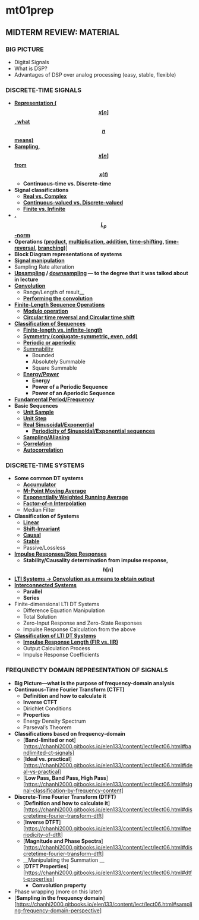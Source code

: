 # mt01prep

## MIDTERM REVIEW: MATERIAL

### BIG PICTURE
- Digital Signals
- What is DSP?
- Advantages of DSP over analog processing (easy, stable, flexible)

### DISCRETE-TIME SIGNALS
- [__Representation ($$x[n]$$, what $$n$$ means)__][1]
- [__Sampling, $$x[n]$$ from $$x(t)$$__][2]
	- __Continuous-time vs. Discrete-time__
- __Signal classifications__
	- [__Real vs. Complex__][3]
	- [__Continuous-valued vs. Discrete-valued__][4]
	- [__Finite vs. Infinite__][5]
- [__.$$L_p$$-norm__][6]
- __Operations ([product][7], [multiplication, addition][8], [time-shifting][9], [time-reversal][10], [branching][11])__]
- __Block Diagram representations of systems__
- [__Signal manipulation__][12]
- Sampling Rate alteration
- __[Upsampling][13] / [downsampling][14] — to the degree that it was talked about in lecture__
- [__Convolution__][15]
	- Range/Length of result__
	- [__Performing the convolution__][16]
- [__Finite-Length Sequence Operations__][17]
	- [__Modulo operation__][18]
	- [__Circular time reversal and Circular time shift__][19]
- [__Classification of Sequences__][20]
	- [__Finite-length vs. infinite-length__][5]
	- [__Symmetry (conjugate-symmetric, even, odd)__][21]
	- [__Periodic or aperiodic__][22]
	- [Summability][23]
		- Bounded
		- Absolutely Summable 
		- Square Summable
	- [__Energy/Power__][24]
		- __Energy__
		- __Power of a Periodic Sequence__
		- __Power of an Aperiodic Sequence__
- [__Fundamental Period/Frequency__][22]
- __Basic Sequences__
	- [__Unit Sample__][25]
	- [__Unit Step__][26]
	- [__Real Sinusoidal/Exponential__][27]
		- [__Periodicity of Sinusoidal/Exponential sequences__][28]
	- [__Sampling/Aliasing__][29]
	- [__Correlation__][43]
	- [__Autocorrelation__][44]

### DISCRETE-TIME SYSTEMS
- __Some common DT systems__
	- [__Accumulator__][30]
	- [__M-Point Moving Average__][31]
	- [__Exponentially Weighted Running Average__][32]
	- [__Factor-of-n Interpolation__][33]
	- Median Filter
- __Classification of Systems__
	- [__Linear__][34]
	- [__Shift-Invariant__][35]
	- [__Causal__][36]
	- [__Stable__][37]
	- Passive/Lossless
- [__Impulse Responses/Step Responses__][38]
	- __Stability/Causality determination from impulse response, $$h[n]$$__
- [__LTI Systems -> Convolution as a means to obtain output__][39]
- [__Interconnected Systems__][40]
	- __Parallel__
	- __Series__
- Finite-dimensional LTI DT Systems
	- Difference Equation Manipulation
	- Total Solution
	- Zero-Input Response and Zero-State Responses 
	- Impulse Response Calculation from the above
- [__Classification of LTI DT Systems__][41]
	- [__Impulse Response Length (FIR vs. IIR)__][42]
	- Output Calculation Process
	- Impulse Response Coefficients

### FREQUNECTY DOMAIN REPRESENTATION OF SIGNALS
- __Big Picture—what is the purpose of frequency-domain analysis__
- __Continuous-Time Fourier Transform (CTFT)__
	- __Definition and how to calculate it__
	- __Inverse CTFT__
	- Dirichlet Conditions
	- __Properties__
	- Energy Density Spectrum 
	- Parseval’s Theorem
- __Classifications based on frequency-domain__
	- [__Band-limited or not__][https://chanhi2000.gitbooks.io/elen133/content/lect/lect06.html#bandlimited-ct-signals]
	- [__Ideal vs. practical__][https://chanhi2000.gitbooks.io/elen133/content/lect/lect06.html#ideal-vs-practical]
	- [__Low Pass, Band Pass, High Pass__][https://chanhi2000.gitbooks.io/elen133/content/lect/lect06.html#signal-classification-by-frequency-content]
- __Discrete-Time Fourier Transform (DTFT)__
	- [__Definition and how to calculate it__][https://chanhi2000.gitbooks.io/elen133/content/lect/lect06.html#discretetime-fourier-transform-dtft]
	- [__Inverse DTFT__][https://chanhi2000.gitbooks.io/elen133/content/lect/lect06.html#periodicity-of-dtft]
	- [__Magnitude and Phase Spectra__][https://chanhi2000.gitbooks.io/elen133/content/lect/lect06.html#discretetime-fourier-transform-dtft]
	- __Manipulating the Summation __
	- [__DTFT Properties__][https://chanhi2000.gitbooks.io/elen133/content/lect/lect06.html#dtft-properties]
		- __Convolution property__
- Phase wrapping (more on this later)
- [__Sampling in the frequency domain__][https://chanhi2000.gitbooks.io/elen133/content/lect/lect06.html#sampling-frequency-domain-perspective]

[1]: https://chanhi2000.gitbooks.io/elen133/content/lect/lect01.html#representation-of-discretetime-signals
[2]: https://chanhi2000.gitbooks.io/elen133/content/lect/lect01.html#sampling-continuous-to-discrete-time
[3]: https://chanhi2000.gitbooks.io/elen133/content/lect/lect01.html#real-vs-complex-sequences
[4]: https://chanhi2000.gitbooks.io/elen133/content/lect/lect01.html#continuousvalued-vs-discretevalued-signals
[5]: https://chanhi2000.gitbooks.io/elen133/content/lect/lect02.html#finitelength-vs-infinitelength
[6]: https://chanhi2000.gitbooks.io/elen133/content/lect/lect02.html#norm-size-of-the-signal
[7]: https://chanhi2000.gitbooks.io/elen133/content/lect/lect02.html#product-modulation-operation
[8]: https://chanhi2000.gitbooks.io/elen133/content/lect/lect02.html#multiplication-and-addition
[9]: https://chanhi2000.gitbooks.io/elen133/content/lect/lect02.html#timeshifting
[10]: https://chanhi2000.gitbooks.io/elen133/content/lect/lect02.html#time-reversal
[11]: https://chanhi2000.gitbooks.io/elen133/content/lect/ex02.html#4
[12]: https://chanhi2000.gitbooks.io/elen133/content/lect/lect02.html#signal-operations-review
[13]: https://chanhi2000.gitbooks.io/elen133/content/lect/lect02.html#unsampling
[14]: https://chanhi2000.gitbooks.io/elen133/content/lect/lect02.html#downsampling
[15]: https://chanhi2000.gitbooks.io/elen133/content/lect/lect02.html#convolution
[16]: http://chanhi2000.gitbooks.io/elen133/content/lect/ex02.html#5
[17]: http://chanhi2000.gitbooks.io/elen133/content/lect/ex03.html#1
[18]: https://chanhi2000.gitbooks.io/elen133/content/lect/lect03.html#modulo-operation-a-building-block
[19]: https://chanhi2000.gitbooks.io/elen133/content/lect/lect03.html#circular-timereversal
[20]: https://chanhi2000.gitbooks.io/elen133/content/lect/lect03.html#classification-of-sequences
[21]: https://chanhi2000.gitbooks.io/elen133/content/lect/lect03.html#symmetry-classification
[22]: https://chanhi2000.gitbooks.io/elen133/content/lect/lect03.html#periodicity
[23]: https://chanhi2000.gitbooks.io/elen133/content/lect/lect03.html#other-classifications
[24]: https://chanhi2000.gitbooks.io/elen133/content/lect/lect03.html#energy-and-power
[25]: https://chanhi2000.gitbooks.io/elen133/content/lect/lect03.html#unit-sample-sequence
[26]: https://chanhi2000.gitbooks.io/elen133/content/lect/lect03.html#unit-step-sequence
[27]: https://chanhi2000.gitbooks.io/elen133/content/lect/lect03.html#real-sinusoidal-sequence
[28]: https://chanhi2000.gitbooks.io/elen133/content/lect/lect03.html#periodicity-of-sinusoidals-and-exponentials
[29]: https://chanhi2000.gitbooks.io/elen133/content/lect/lect04.html#aliasing
[30]: https://chanhi2000.gitbooks.io/elen133/content/lect/lect04.html#accumulator
[31]: https://chanhi2000.gitbooks.io/elen133/content/lect/lect04.html#mpoint-movingaverage-system
[32]: https://chanhi2000.gitbooks.io/elen133/content/lect/lect04.html#exponentially-weighted-running-average-filter
[33]: https://chanhi2000.gitbooks.io/elen133/content/lect/lect04.html#factorof-interpolator-linear
[34]: https://chanhi2000.gitbooks.io/elen133/content/lect/lect04.html#linearity
[35]: https://chanhi2000.gitbooks.io/elen133/content/lect/lect04.html#shiftinvariant-system
[36]: https://chanhi2000.gitbooks.io/elen133/content/lect/lect05.html#casual-system
[37]: https://chanhi2000.gitbooks.io/elen133/content/lect/lect05.html#stability
[38]: https://chanhi2000.gitbooks.io/elen133/content/lect/lect05.html#impulse-and-step-responses
[39]: https://chanhi2000.gitbooks.io/elen133/content/lect/lect05.html#linear-timeinvariant-lti-system
[40]: https://chanhi2000.gitbooks.io/elen133/content/lect/lect05.html#interconnected-systems
[41]: https://chanhi2000.gitbooks.io/elen133/content/lect/lect05.html#classifications-of-lti-discretetime-systems
[42]: https://chanhi2000.gitbooks.io/elen133/content/lect/lect05.html#more-on-finite-impulse-response-fir
[43]: https://chanhi2000.gitbooks.io/elen133/content/lect/lect06.html#correlation
[44]: https://chanhi2000.gitbooks.io/elen133/content/lect/lect06.html#autocorrelation
